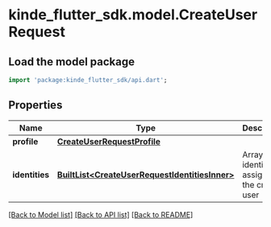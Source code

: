 # kinde_flutter_sdk.model.CreateUserRequest

## Load the model package
```dart
import 'package:kinde_flutter_sdk/api.dart';
```

## Properties
Name | Type | Description | Notes
------------ | ------------- | ------------- | -------------
**profile** | [**CreateUserRequestProfile**](CreateUserRequestProfile.md) |  | [optional] 
**identities** | [**BuiltList&lt;CreateUserRequestIdentitiesInner&gt;**](CreateUserRequestIdentitiesInner.md) | Array of identities to assign to the created user | [optional] 

[[Back to Model list]](../README.md#documentation-for-models) [[Back to API list]](../README.md#documentation-for-api-endpoints) [[Back to README]](../README.md)


